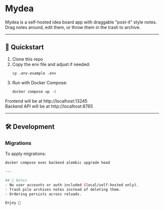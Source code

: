 
# Mydea

Mydea is a self-hosted idea board app with draggable "post-it" style notes.  
Drag notes around, edit them, or throw them in the trash to archive.

---

## 🚀 Quickstart

1. Clone this repo
2. Copy the env file and adjust if needed:
   ```bash
   cp .env.example .env
   ```
3. Run with Docker Compose:
   ```bash
   docker compose up -d
   ```

Frontend will be at http://localhost:13245  
Backend API will be at http://localhost:8765

---

## 🛠 Development

### Migrations
To apply migrations:
```bash
docker compose exec backend alembic upgrade head

---

## 📝 Notes
- No user accounts or auth included (local/self-hosted only).
- Trash pile archives notes instead of deleting them.
- Ordering persists across reloads.

Enjoy 🎉
